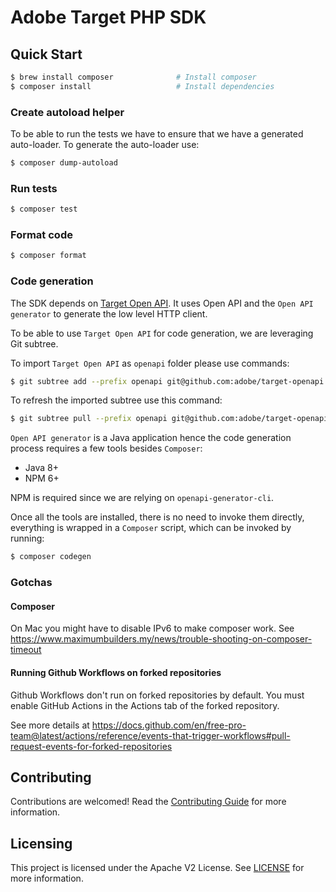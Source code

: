 # Adobe Target PHP SDK

## Quick Start

```bash
$ brew install composer              # Install composer
$ composer install                   # Install dependencies
```

### Create autoload helper
To be able to run the tests we have to ensure that we have a generated auto-loader. To generate the auto-loader use:
```bash
$ composer dump-autoload
``` 
### Run tests
```bash
$ composer test
```

### Format code
```bash
$ composer format
```

### Code generation
The SDK depends on [Target Open API](https://github.com/adobe/target-openapi). It uses Open API and the `Open API generator` to generate the low level HTTP client.

To be able to use `Target Open API` for code generation, we are leveraging Git subtree.

To import `Target Open API` as `openapi` folder please use commands:
```bash
$ git subtree add --prefix openapi git@github.com:adobe/target-openapi.git main --squash
```
To refresh the imported subtree use this command:
```bash
$ git subtree pull --prefix openapi git@github.com:adobe/target-openapi.git main --squash
```

`Open API generator` is a Java application hence the code generation process requires a few tools besides `Composer`:
- Java 8+
- NPM 6+

NPM is required since we are relying on `openapi-generator-cli`.

Once all the tools are installed, there is no need to invoke them directly, everything is wrapped in a `Composer` script, which can be invoked by running:
```bash
$ composer codegen
```

### Gotchas

#### Composer

On Mac you might have to disable IPv6 to make composer work.
See https://www.maximumbuilders.my/news/trouble-shooting-on-composer-timeout

#### Running Github Workflows on forked repositories

Github Workflows don't run on forked repositories by default.
You must enable GitHub Actions in the Actions tab of the forked repository.

See more details at https://docs.github.com/en/free-pro-team@latest/actions/reference/events-that-trigger-workflows#pull-request-events-for-forked-repositories

## Contributing

Contributions are welcomed! Read the [Contributing Guide](./.github/CONTRIBUTING.md) for more information.

## Licensing

This project is licensed under the Apache V2 License. See [LICENSE](LICENSE) for more information.
